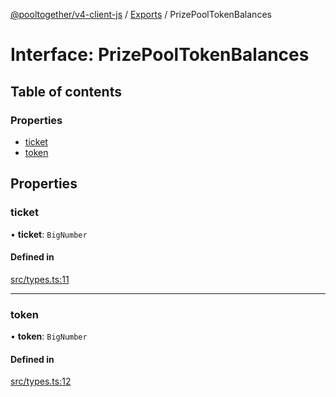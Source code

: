 [@pooltogether/v4-client-js](../README.md) / [Exports](../modules.md) / PrizePoolTokenBalances

# Interface: PrizePoolTokenBalances

## Table of contents

### Properties

- [ticket](PrizePoolTokenBalances.md#ticket)
- [token](PrizePoolTokenBalances.md#token)

## Properties

### ticket

• **ticket**: `BigNumber`

#### Defined in

[src/types.ts:11](https://github.com/pooltogether/v4-client-js/blob/7357147/src/types.ts#L11)

___

### token

• **token**: `BigNumber`

#### Defined in

[src/types.ts:12](https://github.com/pooltogether/v4-client-js/blob/7357147/src/types.ts#L12)
